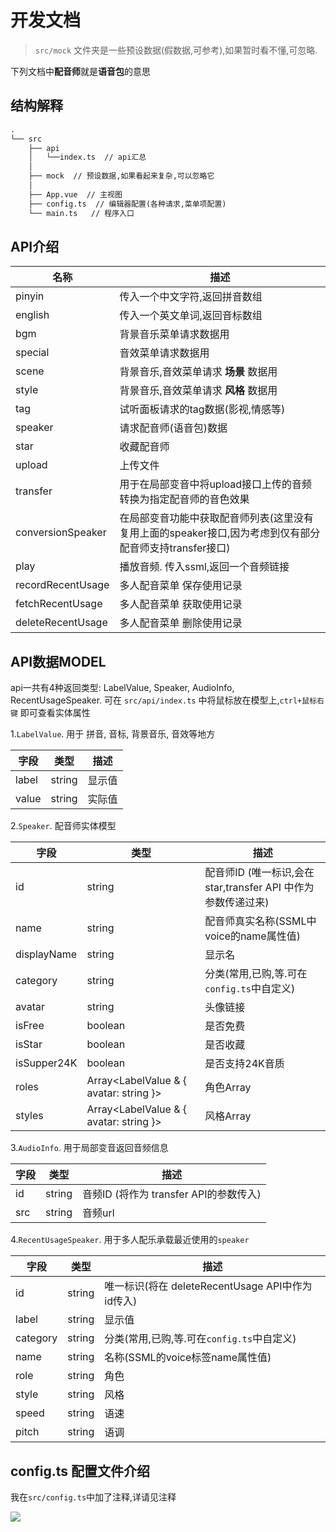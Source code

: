 # 开发文档

> `src/mock` 文件夹是一些预设数据(假数据,可参考),如果暂时看不懂,可忽略.

下列文档中**配音师**就是**语音包**的意思

## 结构解释

```txt
.
└── src
    ├── api
    │   └──index.ts  // api汇总
    │
    ├── mock  // 预设数据,如果看起来复杂,可以忽略它
    │
    ├── App.vue  // 主视图
    ├── config.ts  // 编辑器配置(各种请求,菜单项配置)
    └── main.ts   // 程序入口

```

## API介绍

| 名称              | 描述                                                                                                   |
| ----------------- | ------------------------------------------------------------------------------------------------------ |
| pinyin            | 传入一个中文字符,返回拼音数组                                                                          |
| english           | 传入一个英文单词,返回音标数组                                                                          |
| bgm               | 背景音乐菜单请求数据用                                                                                 |
| special           | 音效菜单请求数据用                                                                                     |
| scene             | 背景音乐,音效菜单请求 **场景** 数据用                                                                  |
| style             | 背景音乐,音效菜单请求 **风格** 数据用                                                                  |
| tag               | 试听面板请求的tag数据(影视,情感等)                                                                     |
| speaker           | 请求配音师(语音包)数据                                                                                 |
| star              | 收藏配音师                                                                                             |
| upload            | 上传文件                                                                                               |
| transfer          | 用于在局部变音中将upload接口上传的音频转换为指定配音师的音色效果                                       |
| conversionSpeaker | 在局部变音功能中获取配音师列表(这里没有复用上面的speaker接口,因为考虑到仅有部分配音师支持transfer接口) |
| play              | 播放音频. 传入ssml,返回一个音频链接                                                                    |
| recordRecentUsage | 多人配音菜单 保存使用记录                                                                              |
| fetchRecentUsage  | 多人配音菜单 获取使用记录                                                                              |
| deleteRecentUsage | 多人配音菜单 删除使用记录                                                                              |

## API数据MODEL

api一共有4种返回类型: LabelValue, Speaker, AudioInfo, RecentUsageSpeaker. 可在 `src/api/index.ts` 中将鼠标放在模型上,`ctrl+鼠标右键` 即可查看实体属性

1.`LabelValue`. 用于 拼音, 音标, 背景音乐, 音效等地方

| 字段  | 类型   | 描述   |
| ----- | ------ | ------ |
| label | string | 显示值 |
| value | string | 实际值 |

2.`Speaker`. 配音师实体模型

| 字段        | 类型                                         | 描述                                                         |
| ----------- | -------------------------------------------- | ------------------------------------------------------------ |
| id          | string                                       | 配音师ID (唯一标识,会在star,transfer API 中作为参数传递过来) |
| name        | string                                       | 配音师真实名称(SSML中voice的name属性值)                      |
| displayName | string                                       | 显示名                                                       |
| category    | string                                       | 分类(常用,已购,等.可在`config.ts`中自定义)                   |
| avatar      | string                                       | 头像链接                                                     |
| isFree      | boolean                                      | 是否免费                                                     |
| isStar      | boolean                                      | 是否收藏                                                     |
| isSupper24K | boolean                                      | 是否支持24K音质                                              |
| roles       | Array&lt;LabelValue & { avatar: string }&gt; | 角色Array                                                    |
| styles      | Array&lt;LabelValue & { avatar: string }&gt; | 风格Array                                                    |

3.`AudioInfo`. 用于局部变音返回音频信息

| 字段 | 类型   | 描述                                   |
| ---- | ------ | -------------------------------------- |
| id   | string | 音频ID (将作为 transfer API的参数传入) |
| src  | string | 音频url                                |

4.`RecentUsageSpeaker`. 用于多人配乐承载最近使用的`speaker`

| 字段     | 类型   | 描述                                             |
| -------- | ------ | ------------------------------------------------ |
| id       | string | 唯一标识(将在 deleteRecentUsage API中作为id传入) |
| label    | string | 显示值                                           |
| category | string | 分类(常用,已购,等.可在`config.ts`中自定义)       |
| name     | string | 名称(SSML的voice标签name属性值)                  |
| role     | string | 角色                                             |
| style    | string | 风格                                             |
| speed    | string | 语速                                             |
| pitch    | string | 语调                                             |

## config.ts 配置文件介绍

我在`src/config.ts`中加了注释,详请见注释

![](https://gcore.jsdelivr.net/gh/mekumiao/img-hosting/upload/20230904142425.png)
